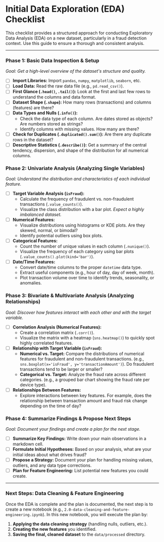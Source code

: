 # Initial Data Exploration (EDA) Checklist

This checklist provides a structured approach for conducting Exploratory Data Analysis (EDA) on a new dataset, particularly in a fraud detection context. Use this guide to ensure a thorough and consistent analysis.

---

### Phase 1: Basic Data Inspection & Setup
*Goal: Get a high-level overview of the dataset's structure and quality.*

- [ ] **Import Libraries:** Import `pandas`, `numpy`, `matplotlib`, `seaborn`, etc.
- [ ] **Load Data:** Read the raw data file (e.g., `pd.read_csv()`).
- [ ] **First Glance (`.head()`, `.tail()`):** Look at the first and last few rows to understand the columns and data format.
- [ ] **Dataset Shape (`.shape`):** How many rows (transactions) and columns (features) are there?
- [ ] **Data Types and Nulls (`.info()`):**
    -   Check the data type of each column. Are dates stored as objects? Are numbers stored as strings?
    -   Identify columns with missing values. How many are there?
- [ ] **Check for Duplicates (`.duplicated().sum()`):** Are there any duplicate rows in the dataset?
- [ ] **Descriptive Statistics (`.describe()`):** Get a summary of the central tendency, dispersion, and shape of the distribution for all numerical columns.

### Phase 2: Univariate Analysis (Analyzing Single Variables)
*Goal: Understand the distribution and characteristics of each individual feature.*

- [ ] **Target Variable Analysis (`isFraud`):**
    -   Calculate the frequency of fraudulent vs. non-fraudulent transactions (`.value_counts()`).
    -   Visualize the class distribution with a bar plot. *Expect a highly imbalanced dataset.*
- [ ] **Numerical Features:**
    -   Visualize distributions using histograms or KDE plots. Are they skewed, normal, or bimodal?
    -   Identify potential outliers using box plots.
- [ ] **Categorical Features:**
    -   Count the number of unique values in each column (`.nunique()`).
    -   Visualize the frequency of each category using bar plots (`.value_counts().plot(kind='bar')`).
- [ ] **Date/Time Features:**
    -   Convert date/time columns to the proper `datetime` data type.
    -   Extract useful components (e.g., hour of day, day of week, month).
    -   Plot transaction volume over time to identify trends, seasonality, or anomalies.

### Phase 3: Bivariate & Multivariate Analysis (Analyzing Relationships)
*Goal: Discover how features interact with each other and with the target variable.*

- [ ] **Correlation Analysis (Numerical Features):**
    -   Create a correlation matrix (`.corr()`).
    -   Visualize the matrix with a heatmap (`sns.heatmap()`) to quickly spot highly correlated features.
- [ ] **Relationship with Target Variable (`isFraud`):**
    -   **Numerical vs. Target:** Compare the distributions of numerical features for fraudulent and non-fraudulent transactions. (e.g., `sns.boxplot(x='isFraud', y='transactionAmount')`). Do fraudulent transactions tend to be larger or smaller?
    -   **Categorical vs. Target:** Analyze the fraud rate across different categories. (e.g., a grouped bar chart showing the fraud rate per device type).
- [ ] **Relationships Between Features:**
    -   Explore interactions between key features. For example, does the relationship between transaction amount and fraud risk change depending on the time of day?

### Phase 4: Summarize Findings & Propose Next Steps
*Goal: Document your findings and create a plan for the next stage.*

- [ ] **Summarize Key Findings:** Write down your main observations in a markdown cell.
- [ ] **Formulate Initial Hypotheses:** Based on your analysis, what are your initial ideas about what drives fraud?
- [ ] **Propose a Strategy:** Document your plan for handling missing values, outliers, and any data type corrections.
- [ ] **Plan for Feature Engineering:** List potential new features you could create.

---

### Next Steps: Data Cleaning & Feature Engineering

Once the EDA is complete and the plan is documented, the next step is to create a new notebook (e.g., `2.0-data-cleaning-and-feature-engineering.ipynb`). In this new notebook, you will execute the plan by:

1.  **Applying the data cleaning strategy** (handling nulls, outliers, etc.).
2.  **Creating the new features** you identified.
3.  **Saving the final, cleaned dataset** to the `data/processed` directory.
